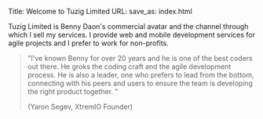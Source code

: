 Title: Welcome to Tuzig Limited
URL:
save_as: index.html

Tuzig Limited is Benny Daon's commercial avatar and the
channel through which I sell my services. I provide web and mobile development
services for agile projects and I prefer to work for non-profits.

> "I've known Benny for over 20 years and he is one of the best coders
> out there. He groks the coding craft and the agile development process.
> He is also a leader, one who prefers to lead from the bottom, connecting
> with his peers and users to ensure the team is developing the right
> product together. "
>
> (Yaron Segev, XtremIO Founder)

